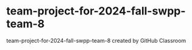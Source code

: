 # team-project-for-2024-fall-swpp-team-8
team-project-for-2024-fall-swpp-team-8 created by GitHub Classroom
